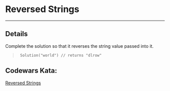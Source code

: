 # Reversed Strings

---

## Details

Complete the solution so that it reverses the string value passed into it.

> ```
>  Solution("world") // returns "dlrow"
> ```

## Codewars Kata:

[Reversed Strings](https://www.codewars.com/kata/reversed-strings)
